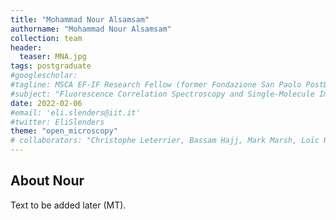 ```yaml
---
title: "Mohammad Nour Alsamsam"
authorname: "Mohammad Nour Alsamsam"
collection: team
header:
  teaser: MNA.jpg
tags: postgraduate
#googlescholar:
#tagline: MSCA EF-IF Research Fellow (former Fondazione San Paolo PostDoc Fellow)
#subject: "Fluorescence Correlation Spectroscopy and Single-Molecule Imaging"
date: 2022-02-06
#email: 'eli.slenders@iit.it'
#twitter: EliSlenders  
theme: "open_microscopy"
# collaborators: "Christophe Leterrier, Bassam Hajj, Mark Marsh, Loïc Royer, Joe Grove"
---
```


<h2>About Nour</h2>
Text to be added later (MT).

<!--{% include author-research-themes.html %}--->
<!--{% include team-member-collaborators.html %}--->
<!---{% include publication-list.html %}--->

